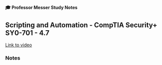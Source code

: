 #### 🎓 Professor Messer Study Notes

##  Scripting and Automation - CompTIA Security+ SY0-701 - 4.7

[Link to video](https://youtu.be/R9ojg881dLs?si=_lGAK2UJIv9RcinN)

### Notes


